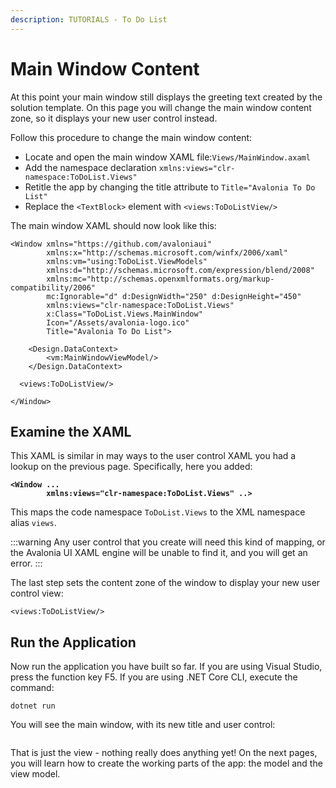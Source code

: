 ```yaml
---
description: TUTORIALS - To Do List
---
```


# Main Window Content

At this point your main window still displays the greeting text created by the solution template. On this page you will change the main window content zone, so it displays your new user control instead.&#x20;

Follow this procedure to change the main window content:

- Locate and open the main window XAML file:`Views/MainWindow.axaml`
- Add the namespace declaration `xmlns:views="clr-namespace:ToDoList.Views"`
- Retitle the app by changing the title attribute to `Title="Avalonia To Do List"`
- Replace the `<TextBlock>` element with `<views:ToDoListView/>`

The main window XAML should now look like this:

```markup
<Window xmlns="https://github.com/avaloniaui"
        xmlns:x="http://schemas.microsoft.com/winfx/2006/xaml"
        xmlns:vm="using:ToDoList.ViewModels"
        xmlns:d="http://schemas.microsoft.com/expression/blend/2008"
        xmlns:mc="http://schemas.openxmlformats.org/markup-compatibility/2006"
        mc:Ignorable="d" d:DesignWidth="250" d:DesignHeight="450"
        xmlns:views="clr-namespace:ToDoList.Views"
        x:Class="ToDoList.Views.MainWindow"
        Icon="/Assets/avalonia-logo.ico"
        Title="Avalonia To Do List">

    <Design.DataContext>
        <vm:MainWindowViewModel/>
    </Design.DataContext>

  <views:ToDoListView/>

</Window>
```

## Examine the XAML

This XAML is similar in may ways to the user control XAML you had a lookup on the previous page. Specifically, here you added:

<pre class="language-markup"><code class="lang-markup"><strong>&#x3C;Window ... 
</strong><strong>        xmlns:views="clr-namespace:ToDoList.Views" ..>
</strong></code></pre>

This maps the code namespace `ToDoList.Views` to the XML namespace alias `views`.&#x20;

:::warning
Any user control that you create will need this kind of mapping, or the Avalonia UI XAML engine will be unable to find it, and you will get an error.
:::

The last step sets the content zone of the window to display your new user control view:

```markup
<views:ToDoListView/>
```

## Run the Application <a href="#run-the-application" id="run-the-application"></a>

Now run the application you have built so far.  If you are using Visual Studio, press the function key F5. If you are using .NET Core CLI, execute the command:

```
dotnet run
```

&#x20; You will see the main window, with its new title and user control:

<div style={{textAlign: 'center'}}>
  <img src="/img/gitbook-import/assets/image (4) (1) (1).png" alt=""/>
</div>

That is just the view - nothing really does anything yet! On the next pages, you will learn how to create the working parts of the app: the model and the view model.
